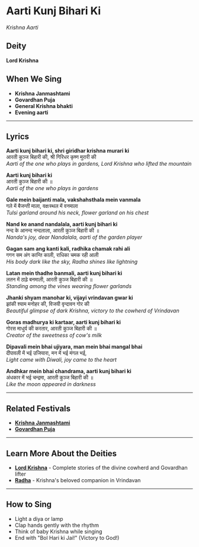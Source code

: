 # Aarti Kunj Bihari Ki
*Krishna Aarti*

## Deity
**Lord Krishna**

## When We Sing
- **Krishna Janmashtami**
- **Govardhan Puja**
- **General Krishna bhakti**
- **Evening aarti**

---

## Lyrics

**Aarti kunj bihari ki, shri giridhar krishna murari ki**  
आरती कुञ्ज बिहारी की, श्री गिरिधर कृष्ण मुरारी की  
*Aarti of the one who plays in gardens, Lord Krishna who lifted the mountain*

**Aarti kunj bihari ki**  
आरती कुञ्ज बिहारी की ॥  
*Aarti of the one who plays in gardens*

**Gale mein baijanti mala, vakshahsthala mein vanmala**  
गले में बैजन्ती माला, वक्षःस्थल में वनमाला  
*Tulsi garland around his neck, flower garland on his chest*

**Nand ke anand nandalala, aarti kunj bihari ki**  
नन्द के आनन्द नन्दलाला, आरती कुञ्ज बिहारी की ॥  
*Nanda's joy, dear Nandalala, aarti of the garden player*

**Gagan sam ang kanti kali, radhika chamak rahi ali**  
गगन सम अंग कान्ति काली, राधिका चमक रही आली  
*His body dark like the sky, Radha shines like lightning*

**Latan mein thadhe banmali, aarti kunj bihari ki**  
लतन में ठाढ़े बनमाली, आरती कुञ्ज बिहारी की ॥  
*Standing among the vines wearing flower garlands*

**Jhanki shyam manohar ki, vijayi vrindavan gwar ki**  
झांकी श्याम मनोहर की, विजयी वृन्दावन गोर की  
*Beautiful glimpse of dark Krishna, victory to the cowherd of Vrindavan*

**Goras madhurya ki kartaar, aarti kunj bihari ki**  
गोरस माधुर्य की करतार, आरती कुञ्ज बिहारी की ॥  
*Creator of the sweetness of cow's milk*

**Dipavali mein bhai ujiyara, man mein bhai mangal bhai**  
दीपावली में भई उजियारा, मन में भई मंगल भई,  
*Light came with Diwali, joy came to the heart*

**Andhkar mein bhai chandrama, aarti kunj bihari ki**  
अंधकार में भई चन्द्रमा, आरती कुञ्ज बिहारी की ॥  
*Like the moon appeared in darkness*

---

## Related Festivals

- **[Krishna Janmashtami](../festivals/07-krishna-janmashtami.md)**
- **[Govardhan Puja](../festivals/14-govardhan-puja.md)**

---

## Learn More About the Deities

- **[Lord Krishna](../deities/04-lord-krishna.md)** - Complete stories of the divine cowherd and Govardhan lifter
- **[Radha](../deities/09-radha.md)** - Krishna's beloved companion in Vrindavan

---

## How to Sing
- Light a diya or lamp
- Clap hands gently with the rhythm
- Think of baby Krishna while singing
- End with "Bol Hari ki Jai!" (Victory to God!)
